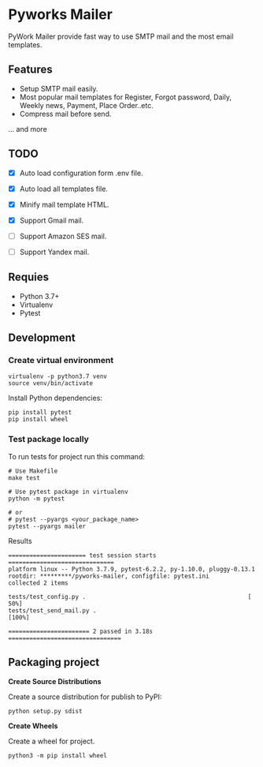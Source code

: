 # Pyworks Mailer

PyWork Mailer provide fast way to use SMTP mail and the most email templates.

## Features

- Setup SMTP mail easily.
- Most popular mail templates for Register, Forgot password, Daily, Weekly news, Payment, Place Order..etc.
- Compress mail before send.

... and more

## TODO

- [x] Auto load configuration form .env file.
- [x] Auto load all templates file.
- [x] Minify mail template HTML.
- [x] Support Gmail mail.
- [ ] Support Amazon SES mail.
- [ ] Support Yandex mail.


## Requies

- Python 3.7+
- Virtualenv
- Pytest

## Development

### Create virtual environment

```shell
virtualenv -p python3.7 venv
source venv/bin/activate
```

Install Python dependencies:

```shell
pip install pytest
pip install wheel
```

### Test package locally

To run tests for project run this command:


```shell
# Use Makefile
make test

# Use pytest package in virtualenv
python -m pytest

# or
# pytest --pyargs <your_package_name>
pytest --pyargs mailer
```

Results

```
====================== test session starts ==============================
platform linux -- Python 3.7.9, pytest-6.2.2, py-1.10.0, pluggy-0.13.1
rootdir: *********/pyworks-mailer, configfile: pytest.ini
collected 2 items          

tests/test_config.py .                                              [ 50%]
tests/test_send_mail.py .                                           [100%]

======================= 2 passed in 3.18s ================================
```

## Packaging project

**Create Source Distributions**

Create a source distribution for publish to PyPI:

```shell
python setup.py sdist
```

**Create Wheels**

Create a wheel for project.

```shell
python3 -m pip install wheel
```
